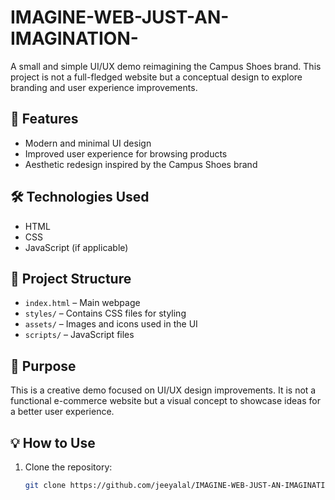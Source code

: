# IMAGINE-WEB-JUST-AN-IMAGINATION-

A small and simple UI/UX demo reimagining the Campus Shoes brand. This project is not a full-fledged website but a conceptual design to explore branding and user experience improvements.

## 🚀 Features

- Modern and minimal UI design
- Improved user experience for browsing products
- Aesthetic redesign inspired by the Campus Shoes brand

## 🛠️ Technologies Used

- HTML
- CSS
- JavaScript (if applicable)

## 📂 Project Structure

- `index.html` – Main webpage
- `styles/` – Contains CSS files for styling
- `assets/` – Images and icons used in the UI
- `scripts/` – JavaScript files 

## 🎯 Purpose

This is a creative demo focused on UI/UX design improvements. It is not a functional e-commerce website but a visual concept to showcase ideas for a better user experience.

## 💡 How to Use

1. Clone the repository:
   ```bash
   git clone https://github.com/jeeyalal/IMAGINE-WEB-JUST-AN-IMAGINATION-.git
   ```
